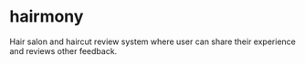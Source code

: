# hairmony
Hair salon and haircut review system where user can share their experience and reviews other feedback.
